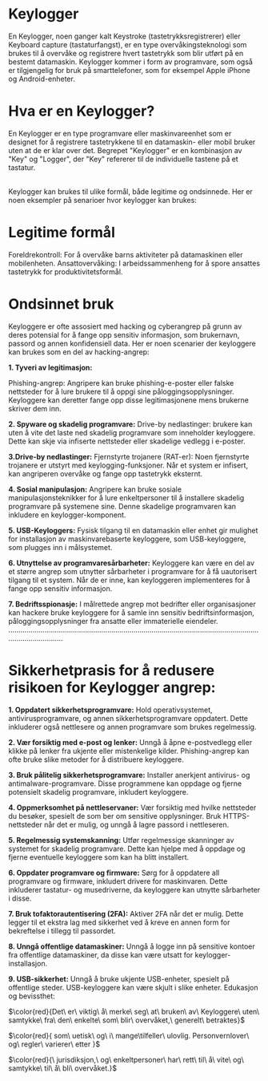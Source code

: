 # Keylogger
En Keylogger, noen ganger kalt Keystroke (tastetrykksregistrerer) eller Keyboard capture (tastaturfangst), er en type overvåkingsteknologi som brukes til å overvåke og registrere hvert tastetrykk som blir utført på en bestemt datamaskin. Keylogger kommer i form av programvare, som også er tilgjengelig for bruk på smarttelefoner, som for eksempel Apple iPhone og Android-enheter.

<h1>Hva er en Keylogger?</h1>
En Keylogger er en type programvare eller maskinvareenhet som er designet for å registrere tastetrykkene til en datamaskin- eller mobil bruker uten at de er klar over det. Begrepet "Keylogger" er en kombinasjon av "Key" og "Logger", der "Key" refererer til de individuelle tastene på et tastatur. <br><br>

Keylogger kan brukes til ulike formål, både legitime og ondsinnede. Her er noen eksempler på senarioer hvor keylogger kan brukes:

<h1>Legitime formål</h1>

Foreldrekontroll: For å overvåke barns aktiviteter på datamaskinen eller mobilenheten.
Ansattovervåking: I arbeidssammenheng for å spore ansattes tastetrykk for produktivitetsformål.

<h1>Ondsinnet bruk</h1>

Keyloggere er ofte assosiert med hacking og cyberangrep på grunn av deres potensial for å fange opp sensitiv informasjon, som brukernavn, passord og annen konfidensiell data. Her er noen scenarier der keyloggere kan brukes som en del av hacking-angrep:


**1. Tyveri av legitimasjon:**

Phishing-angrep: Angripere kan bruke phishing-e-poster eller falske nettsteder for å lure brukere til å oppgi sine påloggingsopplysninger. Keyloggere kan deretter fange opp disse legitimasjonene mens brukerne skriver dem inn.

**2. Spyware og skadelig programvare:**
Drive-by nedlastinger: brukere kan uten å vite det laste ned skadelig programvare som inneholder keyloggere. Dette kan skje via infiserte nettsteder eller skadelige vedlegg i e-poster.

**3.Drive-by nedlastinger:**
Fjernstyrte trojanere (RAT-er): Noen fjernstyrte trojanere er utstyrt med keylogging-funksjoner. Når et system er infisert, kan angriperen overvåke og fange opp tastetrykk eksternt.

**4. Sosial manipulasjon:**
Angripere kan bruke sosiale manipulasjonsteknikker for å lure enkeltpersoner til å installere skadelig programvare på systemene sine. Denne skadelige programvaren kan inkludere en keylogger-komponent.

**5. USB-Keyloggers:**
Fysisk tilgang til en datamaskin eller enhet gir mulighet for installasjon av maskinvarebaserte keyloggere, som USB-keyloggere, som plugges inn i målsystemet.

**6. Utnyttelse av programvaresårbarheter:**
Keyloggere kan være en del av et større angrep som utnytter sårbarheter i programvare for å få uautorisert tilgang til et system. Når de er inne, kan keyloggeren implementeres for å fange opp sensitiv informasjon.

**7. Bedriftsspionasje:**
I målrettede angrep mot bedrifter eller organisasjoner kan hackere bruke keyloggere for å samle inn sensitiv bedriftsinformasjon, påloggingsopplysninger fra ansatte eller immaterielle eiendeler.
.......................................................................................................................................................
<h1>Sikkerhetprasis for å redusere risikoen for Keylogger angrep:</h1>

**1. Oppdatert sikkerhetsprogramvare:**
Hold operativsystemet, antivirusprogramvare, og annen sikkerhetsprogramvare oppdatert. Dette inkluderer også nettlesere og annen programvare som brukes regelmessig.

**2. Vær forsiktig med e-post og lenker:**
Unngå å åpne e-postvedlegg eller klikke på lenker fra ukjente eller mistenkelige kilder. Phishing-angrep kan ofte bruke slike metoder for å distribuere keyloggere.

**3. Bruk pålitelig sikkerhetsprogramvare:**
Installer anerkjent antivirus- og antimalware-programvare. Disse programmene kan oppdage og fjerne potensielt skadelig programvare, inkludert keyloggere.

**4. Oppmerksomhet på nettleservaner:**
Vær forsiktig med hvilke nettsteder du besøker, spesielt de som ber om sensitive opplysninger. Bruk HTTPS-nettsteder når det er mulig, og unngå å lagre passord i nettleseren.

**5. Regelmessig systemskanning:**
Utfør regelmessige skanninger av systemet for skadelig programvare. Dette kan hjelpe med å oppdage og fjerne eventuelle keyloggere som kan ha blitt installert.

**6. Oppdater programvare og firmware:**
Sørg for å oppdatere all programvare og firmware, inkludert drivere for maskinvaren. Dette inkluderer tastatur- og musedriverne, da keyloggere kan utnytte sårbarheter i disse.

**7. Bruk tofaktorautentisering (2FA):**
Aktiver 2FA når det er mulig. Dette legger til et ekstra lag med sikkerhet ved å kreve en annen form for bekreftelse i tillegg til passordet.

**8. Unngå offentlige datamaskiner:**
Unngå å logge inn på sensitive kontoer fra offentlige datamaskiner, da disse kan være utsatt for keylogger-installasjon.

**9. USB-sikkerhet:**
Unngå å bruke ukjente USB-enheter, spesielt på offentlige steder. USB-keyloggere kan være skjult i slike enheter.
Edukasjon og bevissthet:

$\color{red}{Det\ er\ viktig\ å\ merke\ seg\ at\ bruken\ av\ Keyloggere\ uten\ samtykke\ fra\ den\ enkelte\ som\ blir\ overvåket,\ generelt\ betraktes\}$ 

$\color{red}{ som\ uetisk\ og\ i\ mange\tilfeller\ ulovlig. Personvernlover\ og\ regler\ varierer\ etter }$ 


$\color{red}{\ jurisdiksjon,\ og\ enkeltpersoner\ har\ rett\ til\ å\ vite\ og\ samtykke\ til\ å\ bli\ overvåket.}$
